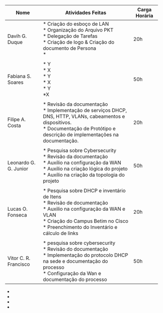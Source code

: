 | Nome  | Atividades Feitas | Carga Horária |
|-------|-------|---------------|
| Davih G. Duque | * Criação do esboço de LAN<br>* Organização do Arquivo PKT<br>* Delegação de Tarefas<br>* Criação de logo & Criação do documento de Persona<br>* | 20h |
||||
| Fabiana S. Soares| * Y<br>* X<br>* Y<br>* X<br>* Y<br>*X | 50h |
||||
| Filipe A. Costa | * Revisão da documentação<br>* Implementação de serviços DHCP, DNS, HTTP, VLANs, cabeamentos e dispositivos.<br>* Documentação de Protótipo e descrição de implementações na documentação.<br> | 20h |
||||
| Leonardo G. G. Junior | * Pesquisa sobre Cybersecurity<br>* Revisão da documentação<br>* Auxílio na configuração da WAN<br>* Auxílio na criação lógica do projeto<br>* Auxílio na criação da topologia do projeto | 50h |
||||
| Lucas O. Fonseca | * Pesquisa sobre DHCP e inventário de Itens<br>* Revisão de documentação<br>* Auxilio na configuração da WAN e VLAN<br>* Criação do Campus Betim no Cisco<br>* Preenchimento do Inventário e cálculo de links | 20h |
||||
| Vitor C. R. Francisco | * pesquisa sobre cybersecurity<br>* Revisão do documentação<br>* Implementação do protocolo DHCP na sede e documentação do processo<br>* Configuração da Wan e documentação do processo | 50h |




- 
- 
-  
- 
